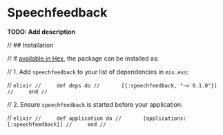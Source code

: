 # Speechfeedback

**TODO: Add description**




// ## Installation

// If [available in Hex](https://hex.pm/docs/publish), the package can be installed as:

//   1. Add `speechfeedback` to your list of dependencies in `mix.exs`:

//     ```elixir
//     def deps do
//       [{:speechfeedback, "~> 0.1.0"}]
//     end
//     ```

//   2. Ensure `speechfeedback` is started before your application:

//     ```elixir
//     def application do
//       [applications: [:speechfeedback]]
//     end
//     ```